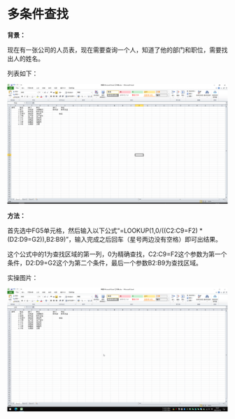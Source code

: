 # 多条件查找

**背景：**

现在有一张公司的人员表，现在需要查询一个人，知道了他的部门和职位，需要找出人的姓名。

列表如下：

![多条件查找](/Excel/images/多条件查找.png)

**方法：**

首先选中FG5单元格，然后输入以下公式“=LOOKUP(1,0/((C2:C9=F2) * (D2:D9=G2)),B2:B9)”，输入完成之后回车（星号两边没有空格）即可出结果。

这个公式中的1为查找区域的第一列，0为精确查找，C2:C9=F2这个参数为第一个条件，D2:D9=G2这个为第二个条件，最后一个参数B2:B9为查找区域。

实操图片：

![多条件查找](/Excel/images/多条件查找.gif)
